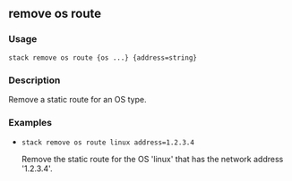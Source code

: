 ## remove os route

### Usage

`stack remove os route {os ...} {address=string}`

### Description

Remove a static route for an OS type.

### Examples

* `stack remove os route linux address=1.2.3.4`

   Remove the static route for the OS 'linux' that has the
	network address '1.2.3.4'.



